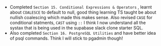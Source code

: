 ---
---

- Completed `Section 15. Conditional Expressions & Operators` , learnt about `COALESCE` to default to null, good thing learning TS taught be about nullish coalescing which made this makes sense. Also revised `CASE` for conditional statments, `CAST` using `::` I think I now understand all the systax that is being used in the supabase slack clone starter SQL.
- Also completed `Section 16. PostgreSQL Utilities` and have better idea of psql commands. Think I will stick to pgadmin though!
